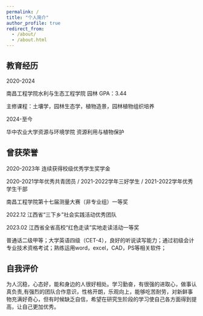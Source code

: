 ```yaml
---
permalink: /
title: "个人简介"
author_profile: true
redirect_from: 
  - /about/
  - /about.html
---
```


## **教育经历**
2020-2024

南昌工程学院水利与生态工程学院  园林  GPA：3.44 

主修课程：土壤学，园林生态学，植物造景，园林植物组织培养

2024-至今

华中农业大学资源与环境学院  资源利用与植物保护
 
## **曾获荣誉**
 2020-2023年 连续获得校级优秀学生奖学金 
 
 2020-2021学年优秀共青团员 / 2021-2022学年三好学生 / 2021-2022学年优秀学生干部 
 
 南昌工程学院第十七届测量大赛（非专业组）一等奖 
 
 2022.12 江西省“三下乡”社会实践活动优秀团队 
 
 2023.02 江西省全省高校“红色走读”实地走读活动一等奖 
 
 普通话二级甲等；大学英语四级（CET-4），良好的听说读写能力；通过初级会计专业技术资格考试；熟练运用word，excel，CAD，PS等相关软件； 

## **自我评价**
  为人沉稳，心态好，能和身边的人很好相处。学习勤奋，有很强的进取心，做事认真负责,有强烈的团队合作意识，性格开朗，乐观向上，能够吃苦耐劳，对新鲜事物充满好奇心，但有时候缺乏自信，希望在研究生阶段的学习使自己各方面得到提高，让自己更加优秀。
